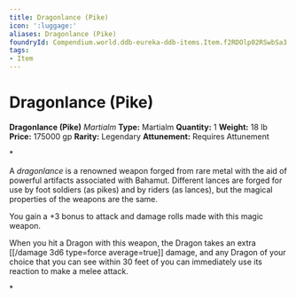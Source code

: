 ```yaml
---
title: Dragonlance (Pike)
icon: ':luggage:'
aliases: Dragonlance (Pike)
foundryId: Compendium.world.ddb-eureka-ddb-items.Item.f2RDOlp02RSwbSa3
tags:
- Item
---
```


# Dragonlance (Pike)

**Dragonlance (Pike)**
_Martialm_
**Type:** Martialm
**Quantity:** 1
**Weight:** 18 lb
**Price:** 175000 gp
**Rarity:** Legendary
**Attunement:** Requires Attunement

*<p>A *dragonlance* is a renowned weapon forged from rare metal with the aid of powerful artifacts associated with Bahamut. Different lances are forged for use by foot soldiers (as pikes) and by riders (as lances), but the magical properties of the weapons are the same.

You gain a +3 bonus to attack and damage rolls made with this magic weapon.

When you hit a Dragon with this weapon, the Dragon takes an extra  [[/damage 3d6 type=force average=true]] damage, and any Dragon of your choice that you can see within 30 feet of you can immediately use its reaction to make a melee attack.</p>*